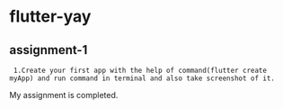 # flutter-yay
## assignment-1
     1.Create your first app with the help of command(flutter create myApp) and run command in terminal and also take screenshot of it.
 My assignment is completed.

